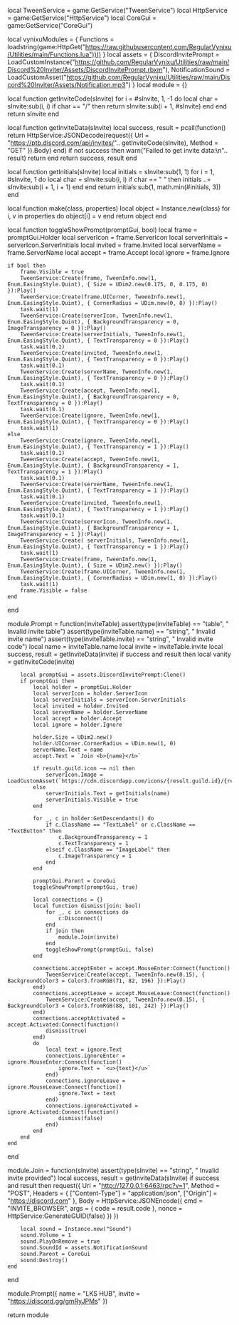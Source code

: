 
local TweenService = game:GetService("TweenService")
local HttpService = game:GetService("HttpService")
local CoreGui = game:GetService("CoreGui")

local vynixuModules = {
	Functions = loadstring(game:HttpGet("https://raw.githubusercontent.com/RegularVynixu/Utilities/main/Functions.lua"))()
}
local assets = {
    DiscordInvitePrompt = LoadCustomInstance("https://github.com/RegularVynixu/Utilities/raw/main/Discord%20Inviter/Assets/DiscordInvitePrompt.rbxm"),
    NotificationSound = LoadCustomAsset("https://github.com/RegularVynixu/Utilities/raw/main/Discord%20Inviter/Assets/Notification.mp3")
}
local module = {}

local function getInviteCode(sInvite)
    for i = #sInvite, 1, -1 do
        local char = sInvite:sub(i, i)
        if char == "/" then
            return sInvite:sub(i + 1, #sInvite)
        end
    end
    return sInvite
end

local function getInviteData(sInvite)
    local success, result = pcall(function()
		return HttpService:JSONDecode(request({
            Url = "https://ptb.discord.com/api/invites/".. getInviteCode(sInvite),
            Method = "GET"
        }).Body)
	end)
    if not success then
        warn("Failed to get invite data:\n".. result)
        return
    end
    return success, result
end

local function getInitials(sInvite)
    local initials = sInvite:sub(1, 1)
    for i = 1, #sInvite, 1 do
        local char = sInvite:sub(i, i)
        if char == " " then
            initials ..= sInvite:sub(i + 1, i + 1)
        end
    end
    return initials:sub(1, math.min(#initials, 3))
end

local function make(class, properties)
    local object = Instance.new(class)
    for i, v in properties do
        object[i] = v
    end
    return object
end

local function toggleShowPrompt(promptGui, bool)
    local frame = promptGui.Holder
    local serverIcon = frame.ServerIcon
    local serverInitials = serverIcon.ServerInitials
    local invited = frame.Invited
    local serverName = frame.ServerName
    local accept = frame.Accept
    local ignore = frame.Ignore
    
	if bool then
		frame.Visible = true
		TweenService:Create(frame, TweenInfo.new(1, Enum.EasingStyle.Quint), { Size = UDim2.new(0.175, 0, 0.175, 0) }):Play()
		TweenService:Create(frame.UICorner, TweenInfo.new(1, Enum.EasingStyle.Quint), { CornerRadius = UDim.new(0, 8) }):Play()
		task.wait(1)
		TweenService:Create(serverIcon, TweenInfo.new(1, Enum.EasingStyle.Quint), { BackgroundTransparency = 0, ImageTransparency = 0 }):Play()
		TweenService:Create(serverInitials, TweenInfo.new(1, Enum.EasingStyle.Quint), { TextTransparency = 0 }):Play()
		task.wait(0.1)
		TweenService:Create(invited, TweenInfo.new(1, Enum.EasingStyle.Quint), { TextTransparency = 0 }):Play()
		task.wait(0.1)
		TweenService:Create(serverName, TweenInfo.new(1, Enum.EasingStyle.Quint), { TextTransparency = 0 }):Play()
		task.wait(0.1)
		TweenService:Create(accept, TweenInfo.new(1, Enum.EasingStyle.Quint), { BackgroundTransparency = 0, TextTransparency = 0 }):Play()
		task.wait(0.1)
		TweenService:Create(ignore, TweenInfo.new(1, Enum.EasingStyle.Quint), { TextTransparency = 0 }):Play()
		task.wait(1)
	else
		TweenService:Create(ignore, TweenInfo.new(1, Enum.EasingStyle.Quint), { TextTransparency = 1 }):Play()
		task.wait(0.1)
		TweenService:Create(accept, TweenInfo.new(1, Enum.EasingStyle.Quint), { BackgroundTransparency = 1, TextTransparency = 1 }):Play()
		task.wait(0.1)
		TweenService:Create(serverName, TweenInfo.new(1, Enum.EasingStyle.Quint), { TextTransparency = 1 }):Play()
		task.wait(0.1)
		TweenService:Create(invited, TweenInfo.new(1, Enum.EasingStyle.Quint), { TextTransparency = 1 }):Play()
		task.wait(0.1)
		TweenService:Create(serverIcon, TweenInfo.new(1, Enum.EasingStyle.Quint), { BackgroundTransparency = 1, ImageTransparency = 1 }):Play()
		TweenService:Create( serverInitials, TweenInfo.new(1, Enum.EasingStyle.Quint), { TextTransparency = 1 }):Play()
		task.wait(1)
		TweenService:Create(frame, TweenInfo.new(1, Enum.EasingStyle.Quint), { Size = UDim2.new() }):Play()
		TweenService:Create(frame.UICorner, TweenInfo.new(1, Enum.EasingStyle.Quint), { CornerRadius = UDim.new(1, 0) }):Play()
		task.wait(1)
		frame.Visible = false
	end
end

module.Prompt = function(inviteTable)
    assert(type(inviteTable) == "table", "<table> Invalid invite table")
    assert(type(inviteTable.name) == "string", "<string> Invalid invite name")
    assert(type(inviteTable.invite) == "string", "<string> Invalid invite code")
    local name = inviteTable.name
    local invite = inviteTable.invite
    local success, result = getInviteData(invite)
    if success and result then
        local vanity = getInviteCode(invite)
        
        local promptGui = assets.DiscordInvitePrompt:Clone()
        if promptGui then
            local holder = promptGui.Holder
            local serverIcon = holder.ServerIcon
            local serverInitials = serverIcon.ServerInitials
            local invited = holder.Invited
            local serverName = holder.ServerName
            local accept = holder.Accept
            local ignore = holder.Ignore

            holder.Size = UDim2.new()
            holder.UICorner.CornerRadius = UDim.new(1, 0)
            serverName.Text = name
            accept.Text = `Join <b>{name}</b>`
            
            if result.guild.icon ~= nil then
                serverIcon.Image = LoadCustomAsset(`https://cdn.discordapp.com/icons/{result.guild.id}/{result.guild.icon}.png`)
            else
                serverInitials.Text = getInitials(name)
                serverInitials.Visible = true
            end

            for _, c in holder:GetDescendants() do
                if c.ClassName == "TextLabel" or c.ClassName == "TextButton" then
                    c.BackgroundTransparency = 1
                    c.TextTransparency = 1
                elseif c.ClassName == "ImageLabel" then
                    c.ImageTransparency = 1
                end
            end

            promptGui.Parent = CoreGui
            toggleShowPrompt(promptGui, true)

            local connections = {}
            local function dismiss(join: bool)
                for _, c in connections do
                    c:Disconnect()
                end
                if join then
                    module.Join(invite)
                end
                toggleShowPrompt(promptGui, false)
            end

            connections.acceptEnter = accept.MouseEnter:Connect(function()
                TweenService:Create(accept, TweenInfo.new(0.15), { BackgroundColor3 = Color3.fromRGB(71, 82, 196) }):Play()
            end)
            connections.acceptLeave = accept.MouseLeave:Connect(function()
                TweenService:Create(accept, TweenInfo.new(0.15), { BackgroundColor3 = Color3.fromRGB(88, 101, 242) }):Play()
            end)
            connections.acceptActivated = accept.Activated:Connect(function()
                dismiss(true)
            end)
            do
                local text = ignore.Text
                connections.ignoreEnter = ignore.MouseEnter:Connect(function()
                    ignore.Text = `<u>{text}</u>`
                end)
                connections.ignoreLeave = ignore.MouseLeave:Connect(function()
                    ignore.Text = text
                end)
                connections.ignoreActivated = ignore.Activated:Connect(function()
                    dismiss(false)
                end)
            end
        end
    end
end

module.Join = function(sInvite)
    assert(type(sInvite) == "string", "<string> Invalid invite provided")
    local success, result = getInviteData(sInvite)
	if success and result then
        request({
            Url = "http://127.0.0.1:6463/rpc?v=1",
            Method = "POST",
            Headers = {
                ["Content-Type"] = "application/json",
                ["Origin"] = "https://discord.com"
            },
            Body = HttpService:JSONEncode({
                cmd = "INVITE_BROWSER",
                args = {
                    code = result.code
                },
                nonce = HttpService:GenerateGUID(false)
            })
        })
        
        local sound = Instance.new("Sound")
        sound.Volume = 1
        sound.PlayOnRemove = true
        sound.SoundId = assets.NotificationSound
        sound.Parent = CoreGui
        sound:Destroy()
	end
end

module.Prompt({
    name = "LKS HUB",
    invite = "https://discord.gg/gmRyJPMs"
})

return module
